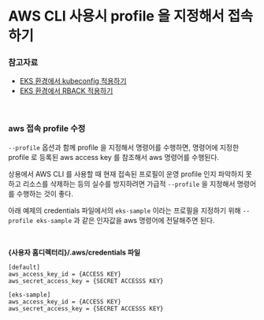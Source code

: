 # AWS CLI 사용시 profile 을 지정해서 접속하기



### 참고자료

- [EKS 환경에서 kubeconfig 적용하기](https://halfmoon95.tistory.com/entry/EKS-%ED%99%98%EA%B2%BD%EC%97%90%EC%84%9C-kubeconfig-%EC%A0%81%EC%9A%A9%ED%95%98%EA%B8%B0)
- [EKS 환경에서 RBACK 적용하기](https://halfmoon95.tistory.com/entry/EKS-%ED%99%98%EA%B2%BD%EC%97%90%EC%84%9C-RBAC-%EC%A0%81%EC%9A%A9%ED%95%98%EA%B8%B0)



<br>



### aws 접속 profile 수정

`--profile` 옵션과 함께 profile 을 지정해서 명령어를 수행하면, 명령어에 지정한 profile 로 등록된 aws access key 를 참조해서 aws 명령어를 수행된다.

상용에서 AWS CLI 를 사용할 때 현재 접속된 프로필이 운영 profile 인지 파악하지 못하고 리소스를 삭제하는 등의 실수를 방지하려면 가급적 `--profile` 을 지정해서 명령어를 수행하는 것이 좋다. 

아래 예제의 credentials 파일에서의 `eks-sample` 이라는 프로필을 지정하기 위해 `--profile eks-sample` 과 같은 인자값을 aws 명령어에 전달해주면 된다.

<br>



**{사용자 홈디렉터리}/.aws/credentials 파일** 

```plain
[default]
aws_access_key_id = {ACCESS KEY}
aws_secret_access_key = {SECRET ACCESSS KEY}

[eks-sample]
aws_access_key_id = {ACCESS KEY}
aws_secret_access_key = {SECRET ACCESSS KEY}
```

<br>